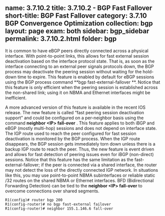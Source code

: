 name: 3.7.10.2
title: 3.7.10.2 - BGP Fast Fallover
short-title: BGP Fast Fallover
category: 3.7.10 BGP Convergence Optimization
collection: bgp
layout: page
exam: both
sidebar: bgp_sidebar
permalink: 3.7.10.2.html
folder: bgp
---
It is common to have eBGP peers directly connected across a physical interface. With point-to-point links, this allows for fast external session deactivation based on the interface protocol state. That is, as soon as the interface connecting to an external peer signals protocols down, the BGP process may deactivate the peering session without waiting for the hold-down time to expire. This feature is enabled by default for eBGP sessions using the BGP process command **bgp fast-external-fallover **.  Notice that this feature is only efficient when the peering session is established across the non-shared link; using it on NBMA and Ethernet interfaces might be inefficient.

A more advanced version of this feature is available in the recent IOS release. The new feature is called “fast peering session deactivation support” and could be configured on a per-neighbor basis using the command **neighbor \<IP\> fall-over** . This feature applies to both iBGP and eBGP (mostly multi-hop) sessions and does not depend on interface state. The IGP route used to reach the peer configured for fast session deactivation is monitored by the BGP process. When the IGP route disappears, the BGP session gets immediately torn down unless there is a backup IGP route to reach the peer. Thus, the new feature is event driven and allows for fast detection of peering issues even for iBGP (non-direct) sessions. Notice that this feature has the same limitation as the fast-external-fallover; if the peer is connected via a shared interface, the router may not detect the loss of the directly connected IGP network. In situations like this, you may use point-to-point NBMA subinterfaces or reliable static /32 routes on the shared NBMA or Ethernet interfaces. BFD (Bidirectional Forwarding Detection) can be tied to the **neighbor \<IP\> fall-over** to overcome connections over shared segments.
```
R1(config)# router bgp 200
R1(config-router)# no bgp fast-external failover
R1(config-router)# neighbor 155.1.146.6 fall-over
```
